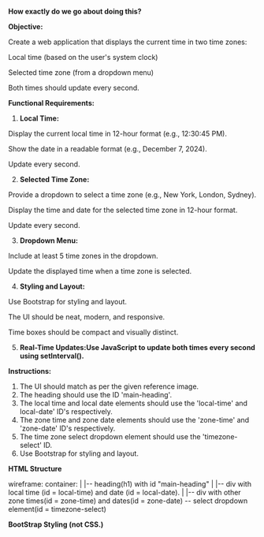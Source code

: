**How exactly do we go about doing this?**

**Objective:**

Create a web application that displays the current time in two time zones:

Local time (based on the user's system clock)

Selected time zone (from a dropdown menu)

Both times should update every second.

**Functional Requirements:**

1. **Local Time:**

Display the current local time in 12-hour format (e.g., 12:30:45 PM).

Show the date in a readable format (e.g., December 7, 2024).

Update every second.

2. **Selected Time Zone:**

Provide a dropdown to select a time zone (e.g., New York, London, Sydney).

Display the time and date for the selected time zone in 12-hour format.

Update every second.

3. **Dropdown Menu:**

Include at least 5 time zones in the dropdown.

Update the displayed time when a time zone is selected.

4. **Styling and Layout:**

Use Bootstrap for styling and layout.

The UI should be neat, modern, and responsive.

Time boxes should be compact and visually distinct.

5. **Real-Time Updates:Use JavaScript to update both times every second using setInterval().**

**Instructions:**

1. The UI should match as per the given reference image.
2. The heading should use the ID 'main-heading'.
3. The local time and local date elements should use the 'local-time' and local-date' ID's respectively.
4. The zone time and zone date elements should use the 'zone-time' and 'zone-date' ID's respectively.
5. The time zone select dropdown element should use the 'timezone-select' ID.
6. Use Bootstrap for styling and layout.

**HTML Structure**

wireframe:
container:
|
|-- heading(h1) with id "main-heading"
|
|-- div with local time (id = local-time) and date (id = local-date).
|
|-- div with other zone times(id = zone-time) and dates(id = zone-date) -- select dropdown element(id = timezone-select)

**BootStrap Styling (not CSS.)**
